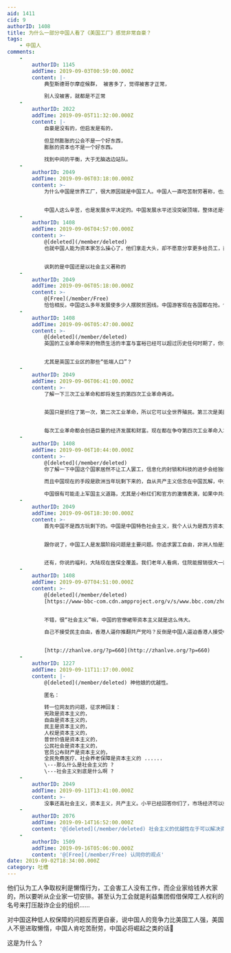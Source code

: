 ```yaml
---
aid: 1411
cid: 9
authorID: 1408
title: 为什么一部分中国人看了《美国工厂》感觉非常自豪？
tags:
    - 中国人
comments:
    -
        authorID: 1145
        addTime: 2019-09-03T00:59:00.000Z
        content: |-
            典型斯德哥尔摩症候群， 被害多了，觉得被害才正常，

            别人没被害，就都是不正常
    -
        authorID: 2022
        addTime: 2019-09-05T11:32:00.000Z
        content: |-
            自豪是没有的，但启发是有的，

            但显然膨胀的公会不是一个好东西，  
            膨胀的资本也不是一个好东西。

            找到中间的平衡，大于无脑选边站队。
    -
        authorID: 2049
        addTime: 2019-09-06T03:18:00.000Z
        content: >-
            为什么中国是世界工厂，很大原因就是中国工人。中国人一直吃苦耐劳著称，也是我们比外国人的优势。中国人不在乎加班，在乎的是加班费。


            中国人这么辛苦，也是发展水平决定的。中国发展水平还没突破顶端，整体还是在中低端。不可能有那么大的利益，所以很多都是辛苦钱。等中国也能用人民币，石油，大飞机，芯片等可以收割全世界了。中国工人也可以轻松了。欧美在这个阶段一样辛苦。他们为何要用人权，自由，民主宣传说中国问题，这些东西能当饭吃？能过上幸福生活？我看不能。还是要一个稳定的发展环境，辛勤的劳动大众，实干兴国。中美为何贸易战，目的还不是阻止中国崛起，掏空中国产业。当然我说的是大环境，个别黑心商人，严重压迫不能说明大环境问题。
    -
        authorID: 1408
        addTime: 2019-09-06T04:57:00.000Z
        content: >-
            @[deleted](/member/deleted)
            也就中国人能为资本家怎么操心了，他们拿走大头，却不愿意分享更多给员工，而是自己享受贿赂官员走后路，方便自己的项目工程能更好批准。


            讽刺的是中国还是以社会主义著称的
    -
        authorID: 2049
        addTime: 2019-09-06T05:18:00.000Z
        content: >-
            @[Free](/member/Free)
            恰恰相反。中国这么多年发展使多少人摆脱贫困线。中国游客现在各国都在抢。恰恰说明中国人有钱了。还有中国现在正在搞的扶贫政策。中国大学学费低，即使没钱上学的也很容易无息贷款轻松完成学业，高考保证了穷人也能有上升通道。你要说大资本家，我看香港贫富差距比大陆大多了吧，美国就更不用说了。美国富人区和贫民区了解一下，很多地区晚上都不敢出门。中国社会主义本来追究的就是公平，做的也的确比西方好很多。为何就是抱着固有的想法，不愿意考虑一下。
    -
        authorID: 1408
        addTime: 2019-09-06T05:47:00.000Z
        content: >-
            @[deleted](/member/deleted)
            英国的工业革命带来的物质生活的丰富与富裕已经可以超过历史任何时期了，你共的精神导师为什么还要“可怜”这些底层呢？


            尤其是英国工业区的那些“低端人口”？
    -
        authorID: 2049
        addTime: 2019-09-06T06:41:00.000Z
        content: >-
            了解一下三次工业革命和即将发生的第四次工业革命再说。


            英国只是抓住了第一次，第二次工业革命，所以它可以全世界殖民。第三次是美国抓住了。所以它是世界霸权。


            每次工业革命都会创造巨量的经济发展和财富。现在都在争夺第四次工业革命入场卷。知道为啥美国搞华为，因为5G很有可能带来一次工业革命。像大陆为何共享单车，滴滴打车，外卖，移动支付发展的好。就是因为大陆4G网络发展的好的。不管是偏远地区，还是地铁里面。信号覆盖率，基站数量全球第一。5G将带来更多产业和发展。再加一句这也是你口中的独裁政府搞的。了解下欧美偏远地区没信号，地铁没信号的故事。
    -
        authorID: 1408
        addTime: 2019-09-06T10:44:00.000Z
        content: >-
            @[deleted](/member/deleted)
            你了解一下中国这个国家居然不让工人罢工，信息化的封锁和科技的进步会给独裁者更好对人民权利更加肆无忌惮的侵犯，况且没有良好的社会福利制度，就连美国这种非福利国家都不能赶上，更别提欧洲部分国家了。  

            而且中国现在的手段是欧洲当年玩剩下来的，自从共产主义信念在中国瓦解，中共已然开始渲染民族主义情怀来感染国民，而民族主义这个产物可以帮助独裁者更好把矛盾转移国外，而忽视国内矛盾和共产党自身这个特权阶层。  

            中国很有可能走上军国主义道路，尤其是小粉红们和官方的激情表演，如果中共未来统治出现重大政治危机，必然是帝国化军事化的利用台湾南海等问题来维系自己统治，转嫁国内矛盾，就像当年的阿根廷独裁者一样。
    -
        authorID: 2049
        addTime: 2019-09-06T18:30:00.000Z
        content: >-
            首先中国不是西方玩剩下的。中国是中国特色社会主义，我个人认为是西方资本主义和社会主义结合的一种制度。目前这个制度我看到的是比西方纯资本主义更有优越性。国企可以保证国家稳定，私企可以增加经济活力。比如中国土地都归国家所有，中国土地价格也高，卖地钱政府拿来建学校，修路等公共设施。而西方土地私有，钱都归个人所有。很多不列举，中国制度好就是能集中力量办大事。


            跟你说了，中国工人是发展阶段问题是主要问题。你追求罢工自由，非洲人怕是连工作都没有吧。美国可以自由罢工，我看工厂也没有了吧。先解决温饱问题，再是福利。


            还有，你说的福利，大陆现在医保全覆盖。我们老年人看病，住院能报销很大一部分比例（很多年轻都没交过医保，后来只是交了很少的钱偶）。60以后的老年人，即使没交过社保的，也会发一些钱的。这不都是国家的福利。国家在一步步进步，不可能从40年前，一穷二白，一下比过西方发达国家吧。这不都在进步吗？因为这能一棍子打死？如果按你的标准，怕是其他让人民生活在贫困线下的国家，更应该被干掉吧。然后全球只剩下西方国家了？他们之所以福利好，就是因为占了高端产业，一架飞机卖多少钱。等中国大飞机等高端产业都起来了。哪里还有他们的福利啊。福利好的欧洲，怎么出了欧猪几国啊？
    -
        authorID: 1408
        addTime: 2019-09-07T04:51:00.000Z
        content: >-
            @[deleted](/member/deleted)
            [https://www-bbc-com.cdn.ampproject.org/v/s/www.bbc.com/zhongwen/simp/amp/press-review-42174763?amp\_js\_v=a2&\_gsa=1&usqp=mq331AQEKAFwAQ%3D%3D#aoh=15678316454700&referrer=https%3A%2F%2Fwww.google.com&\_tf=%E4%BE%86%E6%BA%90%EF%BC%9A%251%24s](https://www-bbc-com.cdn.ampproject.org/v/s/www.bbc.com/zhongwen/simp/amp/press-review-42174763?amp_js_v=a2&_gsa=1&usqp=mq331AQEKAFwAQ%3D%3D#aoh=15678316454700&referrer=https%3A%2F%2Fwww.google.com&_tf=%E4%BE%86%E6%BA%90%EF%BC%9A%251%24s)


            不错，很“社会主义”嘛，中国的官僚裙带资本主义就是这么伟大。  

            自己不接受民主自由，香港人逼你推翻共产党吗？反倒是中国人逼迫香港人接受中国那一套专制主义传统风气，Chinazi这个名号不是空穴来风


            [http://zhanlve.org/?p=660](http://zhanlve.org/?p=660)
    -
        authorID: 1227
        addTime: 2019-09-11T11:17:00.000Z
        content: |-
            @[deleted](/member/deleted) 神他娘的优越性。

            匿名：

            转一位网友的问题，征求神回复：  
            宪政是资本主义的，  
            自由是资本主义的，  
            民主是资本主义的，  
            人权是资本主义的，  
            普世价值是资本主义的，  
            公民社会是资本主义的，  
            官员公布财产是资本主义的，  
            全民免费医疗、社会养老保障是资本主义的 ......  
            \---那么什么是社会主义的 ?  
            \---社会主义到底是什么啊 ?
    -
        authorID: 2049
        addTime: 2019-09-11T13:41:00.000Z
        content: >-
            没事还高社会主义，资本主义，共产主义。小平已经回答你们了，市场经济可以姓资，也可以姓社。那个好我们就用，实践是检验真理的唯一表不能。发这一堆有啥意义，真是全面资本主义，能把中国治理好？
    -
        authorID: 2076
        addTime: 2019-09-14T16:52:00.000Z
        content: '@[deleted](/member/deleted) 社会主义的优越性在于可以解决资本主义不存在的问题。'
    -
        authorID: 1509
        addTime: 2019-09-16T05:06:00.000Z
        content: '@[Free](/member/Free) 认同你的观点'
date: 2019-09-02T18:34:00.000Z
category: 吐槽
---
```


他们认为工人争取权利是懒惰行为，工会害工人没有工作，而企业家给钱养大家的，所以要听从企业家一切安排。甚至认为工会就是利益集团假借保障工人权利的名号来打压敲诈企业的组织......

对中国这种低人权保障的问题反而更自豪，说中国人的竞争力比美国工人强，美国人不思进取懒惰，中国人肯吃苦耐劳，中国必将崛起之类的话🤔

这是为什么？
